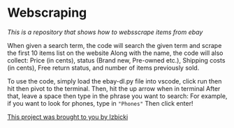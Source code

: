 # Webscraping

*This is a repository that shows how to websscrape items from ebay*

When given a search term, the code will search the given term and scrape the first 10 items list on the website
Along with the name, the code will also collect: Price (in cents), status (Brand new, Pre-owned etc.), Shipping 
costs (in cents), Free return status, and number of items previously sold. 

To use the code, simply load the ebay-dl.py file into vscode, click run then hit then pivot to the terminal.
Then, hit the up arrow when in terminal
After that, leave a space then type in the phrase you want to search:
For example, if you want to look for phones, type in 
`
"Phones"
`
Then click enter!



[This project was brought to you by Izbicki]([docs/CONTRIBUTING.md](https://github.com/mikeizbicki/cmc-csci040/tree/2025spring/project_03_webscraping))
